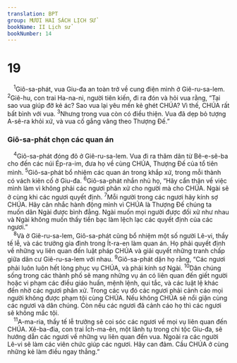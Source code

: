 ```yaml
---
translation: BPT
group: MƯƠI HAI SÁCH LỊCH SỬ
bookName: II Lịch sử 
bookNumber: 14
---
```


<div class="title"><h1>19</h1></div>
<span class="verse 2su_19_1"> <sup>1</sup>Giô-sa-phát, vua Giu-đa an toàn trở về cung điện mình ở Giê-ru-sa-lem.</span>
<span class="verse 2su_19_2"><sup>2</sup>Giê-hu, con trai Ha-na-ni, người tiên kiến, đi ra đón và hỏi vua rằng, “Tại sao vua giúp đỡ kẻ ác? Sao vua lại yêu mến kẻ ghét CHÚA? Vì thế, CHÚA rất bất bình với vua.</span>
<span class="verse 2su_19_3"><sup>3</sup>Nhưng trong vua còn có điều thiện. Vua đã dẹp bỏ tượng A-sê-ra khỏi xứ, và vua cố gắng vâng theo Thượng Đế.”<br/></span>
<div class="title"><h3>Giô-sa-phát chọn các quan án</h3></div>
<span class="verse 2su_19_4"> <sup>4</sup>Giô-sa-phát đóng đô ở Giê-ru-sa-lem. Vua đi ra thăm dân từ Bê-e-sê-ba cho đến các núi Ép-ra-im, đưa họ về cùng CHÚA, Thượng Đế của tổ tiên mình.</span>
<span class="verse 2su_19_5"><sup>5</sup>Giô-sa-phát bổ nhiệm các quan án trong khắp xứ, trong mỗi thành có vách kiên cố ở Giu-đa.</span>
<span class="verse 2su_19_6"><sup>6</sup>Giô-sa-phát nhắn nhủ họ, “Hãy cẩn thận về việc mình làm vì không phải các ngươi phân xử cho người mà cho CHÚA. Ngài sẽ ở cùng khi các ngươi quyết định.</span>
<span class="verse 2su_19_7"><sup>7</sup>Mỗi người trong các ngươi hãy kính sợ CHÚA. Hãy cân nhắc hành động mình vì CHÚA là Thượng Đế chúng ta muốn dân Ngài được bình đẳng. Ngài muốn mọi người được đối xử như nhau và Ngài không muốn thấy tiền bạc làm lệch lạc các quyết định của các ngươi.”<br/></span>
<span class="verse 2su_19_8"> <sup>8</sup>Và ở Giê-ru-sa-lem, Giô-sa-phát cũng bổ nhiệm một số người Lê-vi, thầy tế lễ, và các trưởng gia đình trong Ít-ra-en làm quan án. Họ phải quyết định về những vụ liên quan đến luật pháp CHÚA và giải quyết những tranh chấp giữa dân cư Giê-ru-sa-lem với nhau.</span>
<span class="verse 2su_19_9"><sup>9</sup>Giô-sa-phát dặn họ rằng, “Các ngươi phải luôn luôn hết lòng phục vụ CHÚA, và phải kính sợ Ngài.</span>
<span class="verse 2su_19_10"><sup>10</sup>Dân chúng sống trong các thành phố sẽ mang những vụ án có liên quan đến giết người hoặc vi phạm các điều giáo huấn, mệnh lệnh, qui tắc, và các luật lệ khác đến nhờ các ngươi phân xử. Trong các vụ đó các ngươi phải cảnh cáo mọi người không được phạm tội cùng CHÚA. Nếu không CHÚA sẽ nổi giận cùng các ngươi và dân chúng. Còn nếu các ngươi đã cảnh cáo họ thì các ngươi sẽ không mắc tội.<br/></span>
<span class="verse 2su_19_11"> <sup>11</sup>A-ma-ria, thầy tế lễ trưởng sẽ coi sóc các ngươi về mọi vụ liên quan đến CHÚA. Xê-ba-đia, con trai Ích-ma-ên, một lãnh tụ trong chi tộc Giu-đa, sẽ hướng dẫn các ngươi về những vụ liên quan đến vua. Ngoài ra các người Lê-vi sẽ làm các viên chức giúp các ngươi. Hãy can đảm. Cầu CHÚA ở cùng những kẻ làm điều ngay thẳng.”<br/></span>
